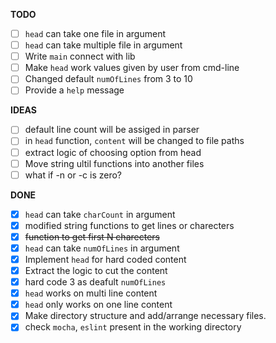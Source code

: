 **TODO**

- [ ] `head` can take one file in argument
- [ ] `head` can take multiple file in argument
- [ ] Write `main` connect with lib
- [ ] Make `head` work values given by user from cmd-line
- [ ] Changed default `numOfLines` from 3 to 10
- [ ] Provide a `help` message

**IDEAS**

- [ ] default line count will be assiged in parser
- [ ] in `head` function, `content` will be changed to file paths
- [ ] extract logic of choosing option from head
- [ ] Move string ultil functions into another files
- [ ] what if -n or -c is zero?

**DONE**

- [x] `head` can take `charCount` in argument
- [x] modified string functions to get lines or charecters
- [x] ~~function to get first N charecters~~
- [x] `head` can take `numOfLines` in argument
- [x] Implement `head` for hard coded content
- [x] Extract the logic to cut the content
- [x] hard code 3 as deafult `numOfLines`
- [x] `head` works on multi line content
- [x] `head` only works on one line content
- [x] Make directory structure and add/arrange necessary files.
- [x] check `mocha`, `eslint` present in the working directory